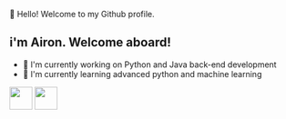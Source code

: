  👋 Hello! Welcome to my Github profile.
## i'm Airon. Welcome aboard!

- 🔭 I'm currently working on Python and Java back-end development
- 🌱 I'm currently learning advanced python and machine learning

<img loading="lazy" src="https://cdn.jsdelivr.net/gh/devicons/devicon/icons/html5/html5-original.svg" width="40" height="40"/>
<img loadig="lazy" src="https://cdn.jsdelivr.net/gh/devicons/devicon/icons/git/git-original.svg" width="40" height="40" />


